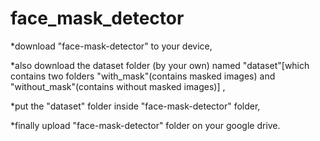 # face_mask_detector

*download "face-mask-detector" to your device,

*also download the dataset folder (by your own) named "dataset"[which contains two folders "with_mask"(contains masked images) and "without_mask"(contains without masked images)] ,

*put the "dataset" folder inside "face-mask-detector" folder,

*finally upload "face-mask-detector" folder on your google drive.
